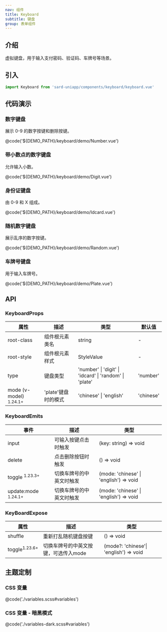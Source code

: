 ```yaml
---
nav: 组件
title: Keyboard
subtitle: 键盘
group: 表单组件
---
```


## 介绍

虚拟键盘，用于输入支付密码、验证码、车牌号等场景。

## 引入

```ts
import Keyboard from 'sard-uniapp/components/keyboard/keyboard.vue'
```

## 代码演示

### 数字键盘

展示 0-9 的数字按键和删除按键。

@code('${DEMO_PATH}/keyboard/demo/Number.vue')

### 带小数点的数字键盘

允许输入小数。

@code('${DEMO_PATH}/keyboard/demo/Digit.vue')

### 身份证键盘

由 0-9 和 X 组成。

@code('${DEMO_PATH}/keyboard/demo/Idcard.vue')

### 随机数字键盘

展示乱序的数字按键。

@code('${DEMO_PATH}/keyboard/demo/Random.vue')

### 车牌号键盘

用于输入车牌号。

@code('${DEMO_PATH}/keyboard/demo/Plate.vue')

## API

### KeyboardProps

| 属性                              | 描述                | 类型                                                   | 默认值    |
| --------------------------------- | ------------------- | ------------------------------------------------------ | --------- |
| root-class                        | 组件根元素类名      | string                                                 | -         |
| root-style                        | 组件根元素样式      | StyleValue                                             | -         |
| type                              | 键盘类型            | 'number' \| 'digit' \| 'idcard' \| 'random' \| 'plate' | 'number'  |
| mode (v-model) <sup>1.24.1+</sup> | 'plate'键盘时的模式 | 'chinese' \| 'english'                                 | 'chinese' |

### KeyboardEmits

| 事件                           | 描述                     | 类型                                   |
| ------------------------------ | ------------------------ | -------------------------------------- |
| input                          | 可输入按键点击时触发     | (key: string) => void                  |
| delete                         | 点击删除按钮时触发       | () => void                             |
| toggle <sup>1.23.3+</sup>      | 切换车牌号的中英文时触发 | (mode: 'chinese' \| 'english') => void |
| update:mode <sup>1.24.1+</sup> | 切换车牌号的中英文时触发 | (mode: 'chinese' \| 'english') => void |

### KeyBoardExpose

| 属性                     | 描述                                 | 类型                                   |
| ------------------------ | ------------------------------------ | -------------------------------------- |
| shuffle                  | 重新打乱随机键盘按键                 | () => void                             |
| toggle<sup>1.23.6+</sup> | 切换车牌号的中英文按键，可选传入mode | (mode?: 'chinese'\| 'english') => void |

## 主题定制

### CSS 变量

@code('./variables.scss#variables')

### CSS 变量 - 暗黑模式

@code('./variables-dark.scss#variables')
